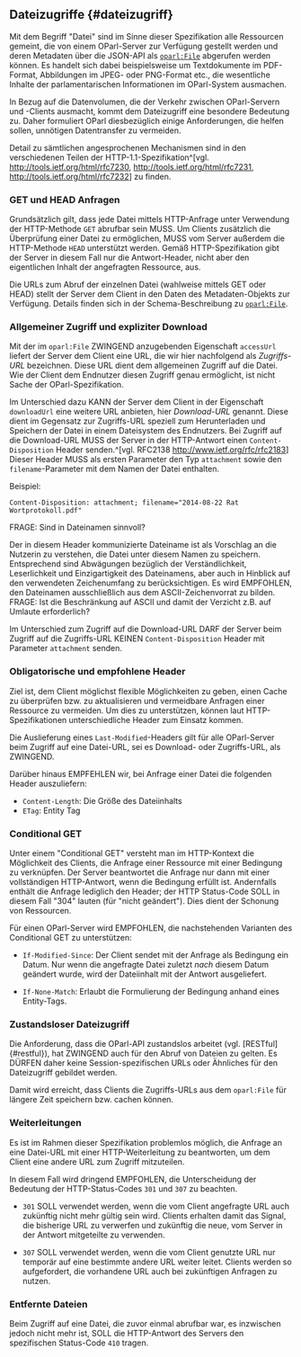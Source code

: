 Dateizugriffe  {#dateizugriff}
-------------

Mit dem Begriff "Datei" sind im Sinne dieser Spezifikation alle Ressourcen
gemeint, die von einem OParl-Server zur Verfügung gestellt werden und
deren Metadaten über die JSON-API als [`oparl:File`](#oparl_file) 
abgerufen werden können. Es handelt sich dabei beispielsweise um Textdokumente 
im PDF-Format, Abbildungen im JPEG- oder PNG-Format etc., die wesentliche 
Inhalte der parlamentarischen Informationen im OParl-System ausmachen.

In Bezug auf die Datenvolumen, die der Verkehr zwischen OParl-Servern und -Clients
ausmacht, kommt dem Dateizugriff eine besondere Bedeutung zu. Daher formuliert
OParl diesbezüglich einige Anforderungen, die helfen sollen, unnötigen
Datentransfer zu vermeiden.

Detail zu sämtlichen angesprochenen Mechanismen sind in den verschiedenen Teilen der 
HTTP-1.1-Spezifikation^[vgl. <http://tools.ietf.org/html/rfc7230>,
<http://tools.ietf.org/html/rfc7231>, <http://tools.ietf.org/html/rfc7232>]
zu finden.

### GET und HEAD Anfragen

Grundsätzlich gilt, dass jede Datei mittels HTTP-Anfrage unter Verwendung der
HTTP-Methode `GET` abrufbar sein MUSS. Um Clients zusätzlich die Überprüfung
einer Datei zu ermöglichen, MUSS vom Server außerdem die HTTP-Methode `HEAD`
unterstützt werden. Gemäß HTTP-Spezifikation gibt der Server in diesem Fall nur
die Antwort-Header, nicht aber den eigentlichen Inhalt der angefragten Ressource,
aus.

Die URLs zum Abruf der einzelnen Datei (wahlweise mittels GET oder HEAD) stellt
der Server dem Client in den Daten des Metadaten-Objekts zur Verfügung.
Details finden sich in der Schema-Beschreibung zu [`oparl:File`](#oparl_file).

### Allgemeiner Zugriff und expliziter Download

Mit der im `oparl:File` ZWINGEND anzugebenden Eigenschaft `accessUrl` liefert der
Server dem Client eine URL, die wir hier nachfolgend als *Zugriffs-URL* bezeichnen.
Diese URL dient dem allgemeinen Zugriff auf die Datei. Wie der Client dem Endnutzer
diesen Zugriff genau ermöglicht, ist nicht Sache der OParl-Spezifikation.

Im Unterschied dazu KANN der Server dem Client in der Eigenschaft `downloadUrl`
eine weitere URL anbieten, hier *Download-URL* genannt. Diese dient im Gegensatz 
zur Zugriffs-URL speziell zum Herunterladen und Speichern der Datei in einem 
Dateisystem des Endnutzers. Bei Zugriff auf die Download-URL MUSS der Server in der
HTTP-Antwort einen `Content-Disposition` Header senden.^[vgl. RFC2138
<http://www.ietf.org/rfc/rfc2183>] Dieser Header MUSS als ersten Parameter den
Typ `attachment` sowie den `filename`-Parameter mit dem Namen der Datei enthalten.

Beispiel:

    Content-Disposition: attachment; filename="2014-08-22 Rat Wortprotokoll.pdf"

FRAGE: Sind in Dateinamen sinnvoll?

Der in diesem Header kommunizierte Dateiname ist als Vorschlag an die Nutzerin
zu verstehen, die Datei unter diesem Namen zu speichern. Entsprechend sind Abwägungen
bezüglich der Verständlichkeit, Leserlichkeit und Einzigartigkeit des Dateinamens,
aber auch in Hinblick auf den verwendeten Zeichenumfang zu berücksichtigen. Es
wird EMPFOHLEN, den Dateinamen ausschließlich aus dem ASCII-Zeichenvorrat zu bilden.
FRAGE: Ist die Beschränkung auf ASCII und damit der Verzicht z.B. auf Umlaute
erforderlich?

Im Unterschied zum Zugriff auf die Download-URL DARF der Server beim Zugriff auf die
Zugriffs-URL KEINEN `Content-Disposition` Header mit Parameter `attachment`
senden.

### Obligatorische und empfohlene Header

Ziel ist, dem Client möglichst flexible Möglichkeiten zu geben, einen Cache zu
überprüfen bzw. zu aktualisieren und vermeidbare Anfragen einer Ressource zu
vermeiden. Um dies zu unterstützen, können laut HTTP-Spezifikationen unterschiedliche
Header zum Einsatz kommen.

Die Auslieferung eines `Last-Modified`-Headers gilt für alle OParl-Server beim
Zugriff auf eine Datei-URL, sei es Download- oder Zugriffs-URL, als ZWINGEND.

Darüber hinaus EMPFEHLEN wir, bei Anfrage einer Datei die folgenden
Header auszuliefern:

* `Content-Length`: Die Größe des Dateiinhalts
* `ETag`: Entity Tag

### Conditional GET

Unter einem "Conditional GET" versteht man im HTTP-Kontext die Möglichkeit des
Clients, die Anfrage einer Ressource mit einer Bedingung zu verknüpfen. Der Server
beantwortet die Anfrage nur dann mit einer vollständigen HTTP-Antwort, wenn die
Bedingung erfüllt ist. Andernfalls enthält die Anfrage lediglich den Header; der 
HTTP Status-Code SOLL in diesem Fall "304" lauten (für "nicht geändert"). Dies
dient der Schonung von Ressourcen.

Für einen OParl-Server wird EMPFOHLEN, die nachstehenden Varianten des
Conditional GET zu unterstützen:

* `If-Modified-Since`: Der Client sendet mit der Anfrage als Bedingung ein
  Datum. Nur wenn die angefragte Datei zuletzt *nach* diesem Datum geändert
  wurde, wird der Dateiinhalt mit der Antwort ausgeliefert.

* `If-None-Match`: Erlaubt die Formulierung der Bedingung anhand eines
  Entity-Tags.

### Zustandsloser Dateizugriff

Die Anforderung, dass die OParl-API zustandslos arbeitet (vgl. [RESTful]{#restful}),
hat ZWINGEND auch für den Abruf von Dateien zu gelten. Es DÜRFEN daher keine
Session-spezifischen URLs oder Ähnliches für den Dateizugriff gebildet werden.

Damit wird erreicht, dass Clients die Zugriffs-URLs aus dem `oparl:File` für
längere Zeit speichern bzw. cachen können.

### Weiterleitungen

Es ist im Rahmen dieser Spezifikation problemlos möglich, die Anfrage an eine
Datei-URL mit einer HTTP-Weiterleitung zu beantworten, um dem Client eine
andere URL zum Zugriff mitzuteilen.

In diesem Fall wird dringend EMPFOHLEN, die Unterscheidung der Bedeutung der
HTTP-Status-Codes `301` und `307` zu beachten.

* `301` SOLL verwendet werden, wenn die vom Client angefragte URL auch zukünftig
  nicht mehr gültig sein wird. Clients erhalten damit das Signal, die bisherige
  URL zu verwerfen und zukünftig die neue, vom Server in der Antwort mitgeteilte
  zu verwenden.

* `307` SOLL verwendet werden, wenn die vom Client genutzte URL nur temporär auf
  eine bestimmte andere URL weiter leitet. Clients werden so aufgefordert, die
  vorhandene URL auch bei zukünftigen Anfragen zu nutzen.

### Entfernte Dateien

Beim Zugriff auf eine Datei, die zuvor einmal abrufbar war, es inzwischen jedoch
nicht mehr ist, SOLL die HTTP-Antwort des Servers den spezifischen Status-Code
`410` tragen.
